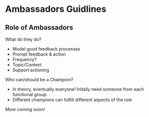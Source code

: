 # Ambassadors Guidlines

## Role of Ambassadors

What do they do?

- Model good feedback processes
- Prompt feedback & action
- Frequency?
- Topic/Context
- Support actioning

Who can/should be a Champion?

- In theory, eventually everyone! Initally need someone from each functional group.
- Different champions can fulfill different aspects of the role

*More coming soon!*